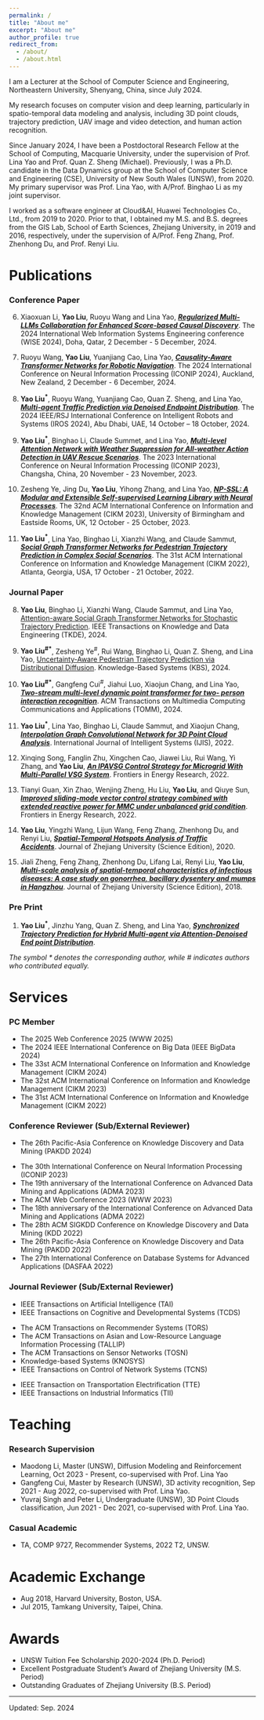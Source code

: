 ```yaml
---
permalink: /
title: "About me"
excerpt: "About me"
author_profile: true
redirect_from: 
  - /about/
  - /about.html
---
```

I am a Lecturer at the School of Computer Science and Engineering, Northeastern University, Shenyang, China, since July 2024. 
<!-- Additionally, I serve as an Honorary Assistant Professor at the School of Computing, Macquarie University, Australia.-->
My research focuses on computer vision and deep learning, particularly in spatio-temporal data modeling and analysis, including 3D point clouds, trajectory prediction, UAV image and video detection, and human action recognition.

Since January 2024, I have been a Postdoctoral Research Fellow at the School of Computing, Macquarie University, under the supervision of Prof. Lina Yao and Prof. Quan Z. Sheng (Michael). 
Previously, I was a Ph.D. candidate in the Data Dynamics group at the School of Computer Science and Engineering (CSE), University of New South Wales (UNSW), from 2020. My primary supervisor was Prof. Lina Yao, with A/Prof. Binghao Li as my joint supervisor.

I worked as a software engineer at Cloud&AI, Huawei Technologies Co., Ltd., from 2019 to 2020. Prior to that, I obtained my M.S. and B.S. degrees from the GIS Lab, School of Earth Sciences, Zhejiang University, in 2019 and 2016, respectively, under the supervision of A/Prof. Feng Zhang, Prof. Zhenhong Du, and Prof. Renyi Liu.

<!-- 
I am a PostDoc Research Fellow at [School of Computing](https://www.mq.edu.au/faculty-of-science-and-engineering/departments-and-schools/school-of-computing), [Macquarie University](https://www.mq.edu.au/) since January 2024, supervised by Prof. [Lina Yao](https://www.linayao.com/) and Prof. [Quan Z. Sheng (Michael)](http://web.science.mq.edu.au/~qsheng/).

Previously, I was a Ph.D. candidate at the [Data Dynamics group](http://insdata.org/), School of Computer Science and Engineering ([CSE](https://www.unsw.edu.au/engineering/our-schools/computer-science-and-engineering)), the University of New South Wales ([UNSW](https://www.unsw.edu.au/)), from 2020. 
My primary supervisor is Prof. [Lina Yao](https://www.linayao.com/) and joint supervisor is A/Prof. [Binghao Li](https://www.unsw.edu.au/staff/binghao-li). My research interests are focused on computer vision and deep learning, which mainly involves spatio-temporal data modeling and analysis, including 3D point cloud, trajectory prediction, UAV image and video detection.

I was a software engineer at Could&AI, Huawei Technology Co., Ltd., from 2019 to 2020.
Before that, I received my M.S. and B.S. degree from the GIS lab, School of Earth Sciences, Zhejiang University, in 2019 and 2016, respectively.
My supervisors are A/Prof. Feng Zhang, Prof. Zhenhong Du, and Prof. Renyi Liu.
-->

# Publications

### Conference Paper

6. Xiaoxuan Li, **Yao Liu**, Ruoyu Wang and Lina Yao, [***Regularized Multi-LLMs Collaboration for Enhanced Score-based Causal Discovery***](). The 2024 International Web Information Systems Engineering conference (WISE 2024), Doha, Qatar, 2 December - 5 December, 2024.

5. Ruoyu Wang, **Yao Liu**, Yuanjiang Cao, Lina Yao, [***Causality-Aware Transformer Networks for Robotic Navigation***](). The 2024 International Conference on Neural Information Processing (ICONIP 2024), Auckland, New Zealand, 2 December - 6 December, 2024.

4. **Yao Liu<sup>*</sup>**, Ruoyu Wang, Yuanjiang Cao, Quan Z. Sheng, and Lina Yao, [***Multi-agent Traffic Prediction via Denoised Endpoint Distribution***](). The 2024 IEEE/RSJ International Conference on Intelligent Robots and Systems (IROS 2024), Abu Dhabi, UAE, 14 October – 18 October, 2024.

3. **Yao Liu<sup>*</sup>**, Binghao Li, Claude Summet, and Lina Yao, [***Multi-level Attention Network with Weather Suppression for All-weather Action Detection in UAV Rescue Scenarios***](https://link.springer.com/chapter/10.1007/978-981-99-8138-0_43). The 2023 International Conference on Neural Information Processing (ICONIP 2023), Changsha, China, 20 November - 23 November, 2023.

2. Zesheng Ye, Jing Du, **Yao Liu**, Yihong Zhang, and Lina Yao, [***NP-SSL: A Modular and Extensible Self-supervised Learning Library with Neural Processes***](https://dl.acm.org/doi/10.1145/3583780.3614749). The 32nd ACM International Conference on Information and Knowledge Management (CIKM 2023), University of Birmingham and Eastside Rooms, UK, 12 October - 25 October, 2023.

1. **Yao Liu<sup>*</sup>**, Lina Yao, Binghao Li, Xianzhi Wang, and Claude Sammut, [***Social Graph Transformer Networks for Pedestrian Trajectory Prediction in Complex Social Scenarios***](https://dl.acm.org/doi/abs/10.1145/3511808.3557455). The 31st ACM International Conference on Information and Knowledge Management (CIKM 2022), Atlanta, Georgia, USA, 17 October - 21 October, 2022.


### Journal Paper

8. **Yao Liu**, Binghao Li, Xianzhi Wang, Claude Sammut, and Lina Yao, [Attention-aware Social Graph Transformer Networks for
Stochastic Trajectory Prediction](). IEEE Transactions on Knowledge and Data Engineering (TKDE), 2024.

7. **Yao Liu<sup>#*</sup>**, Zesheng Ye<sup>#</sup>, Rui Wang, Binghao Li, Quan Z. Sheng, and Lina Yao, [Uncertainty-Aware Pedestrian Trajectory Prediction via Distributional Diffusion](). Knowledge-Based Systems (KBS), 2024.

6. **Yao Liu<sup>#*</sup>**, Gangfeng Cui<sup>#</sup>, Jiahui Luo, Xiaojun Chang, and Lina Yao, [***Two-stream multi-level dynamic point transformer for two-
person interaction recognition***](https://dl.acm.org/doi/abs/10.1145/3639470). ACM Transactions on Multimedia Computing Communications and Applications (TOMM), 2024.

5. **Yao Liu<sup>*</sup>**, Lina Yao, Binghao Li, Claude Sammut, and Xiaojun Chang, [***Interpolation Graph Convolutional Network for 3D Point Cloud Analysis***](https://onlinelibrary.wiley.com/doi/abs/10.1002/int.23087). International Journal of Intelligent Systems (IJIS), 2022.

4. Xinqing Song, Fanglin Zhu, Xingchen Cao, Jiawei Liu, Rui Wang, Yi Zhang, and **Yao Liu**, [***An IPAVSG Control Strategy for Microgrid With Multi-Parallel VSG System***](https://www.frontiersin.org/articles/10.3389/fenrg.2022.915023/full). Frontiers in Energy Research, 2022. 

3. Tianyi Guan, Xin Zhao, Wenjing Zheng, Hu Liu, **Yao Liu**, and Qiuye Sun, [***Improved sliding-mode vector control strategy combined with extended reactive power for MMC under unbalanced grid condition***](https://www.frontiersin.org/articles/10.3389/fenrg.2022.874533/full). Frontiers in Energy Research, 2022.  

2. **Yao Liu**, Yingzhi Wang, Lijun Wang, Feng Zhang, Zhenhong Du, and Renyi Liu, [***Spatial-Temporal Hotspots Analysis of Traffic Accidents***](https://www.zjujournals.com/sci/CN/10.3785/j.issn.1008-9497.2020.01.007). Journal of Zhejiang University (Science Edition), 2020. 

1. Jiali Zheng, Feng Zhang, Zhenhong Du, Lifang Lai, Renyi Liu, **Yao Liu**, [***Multi-scale analysis of spatial-temporal characteristics of infectious diseases: A case study on gonorrhea, bacillary dysentery and mumps in Hangzhou***](https://www.zjujournals.com/sci/CN/10.3785/j.issn.1008-9497.2018.05.013). Journal of Zhejiang University (Science Edition), 2018.


### Pre Print 

1. **Yao Liu<sup>*</sup>**, Jinzhu Yang, Quan Z. Sheng, and Lina Yao, [***Synchronized Trajectory Prediction for Hybrid Multi-agent via Attention-Denoised End point Distribution***]().

*The symbol * denotes the corresponding author, while # indicates authors who contributed equally.*

# Services

### PC Member

* The 2025 Web Conference 2025 (WWW 2025)
* The 2024 IEEE International Conference on Big Data (IEEE BigData 2024)
* The 33st ACM International Conference on Information and Knowledge Management (CIKM 2024)
* The 32st ACM International Conference on Information and Knowledge Management (CIKM 2023)
* The 31st ACM International Conference on Information and Knowledge Management (CIKM 2022)

### Conference Reviewer (Sub/External Reviewer)

* The 26th Pacific-Asia Conference on Knowledge Discovery and Data Mining (PAKDD 2024)
<!--* The 13th International Joint Conference on Natural Language Processing and the 3rd Conference of the Asia-Pacific Chapter of the Association for Computational Linguistics (IJCNLP-AACL 2023) -->
* The 30th International Conference on Neural Information Processing (ICONIP 2023)
* The 19th anniversary of the International Conference on Advanced Data Mining and Applications (ADMA 2023)
* The ACM Web Conference 2023 (WWW 2023)
* The 18th anniversary of the International Conference on Advanced Data Mining and Applications (ADMA 2022)
* The 28th ACM SIGKDD Conference on Knowledge Discovery and Data Mining (KDD 2022)
* The 26th Pacific-Asia Conference on Knowledge Discovery and Data Mining (PAKDD 2022)
* The 27th International Conference on Database Systems for Advanced Applications (DASFAA 2022)


### Journal Reviewer (Sub/External Reviewer)

* IEEE Transactions on Artificial Intelligence (TAI)
* IEEE Transactions on Cognitive and Developmental Systems (TCDS)
<!--*  Nature Scientific Reports (Scientific Reports) -->
* The ACM Transactions on Recommender Systems (TORS)
* The ACM Transactions on Asian and Low-Resource Language Information Processing (TALLIP)
* The ACM Transactions on Sensor Networks (TOSN)
* Knowledge-based Systems (KNOSYS)
* IEEE Transactions on Control of Network Systems (TCNS)
<!--* IEEE Access -->
* IEEE Transaction on Transportation Electrification (TTE)
* IEEE Transactions on Industrial Informatics (TII)

 

<!-- ################## -->

# Teaching

### Research Supervision

* Maodong Li, Master (UNSW), Diffusion Modeling and Reinforcement Learning, Oct 2023 - Present, co-supervised with Prof. Lina
Yao
* Gangfeng Cui, Master by Research (UNSW), 3D activity recognition, Sep 2021 - Aug 2022, co-supervised with Prof. Lina Yao.
* Yuvraj Singh and Peter Li, Undergraduate (UNSW), 3D Point Clouds classification, Jun 2021 - Dec 2021, co-supervised with Prof. Lina Yao.

### Casual Academic

* TA, COMP 9727, Recommender Systems, 2022 T2, UNSW.


<!-- ################## -->

# Academic Exchange

* Aug 2018, Harvard University, Boston, USA.
* Jul 2015, Tamkang University, Taipei, China.


<!-- ################## -->

# Awards

* UNSW Tuition Fee Scholarship 2020-2024 (Ph.D. Period)
* Excellent Postgraduate Student’s Award of Zhejiang University (M.S. Period)
* Outstanding Graduates of Zhejiang University (B.S. Period)




<!-- ################## -->
------
Updated: Sep. 2024

